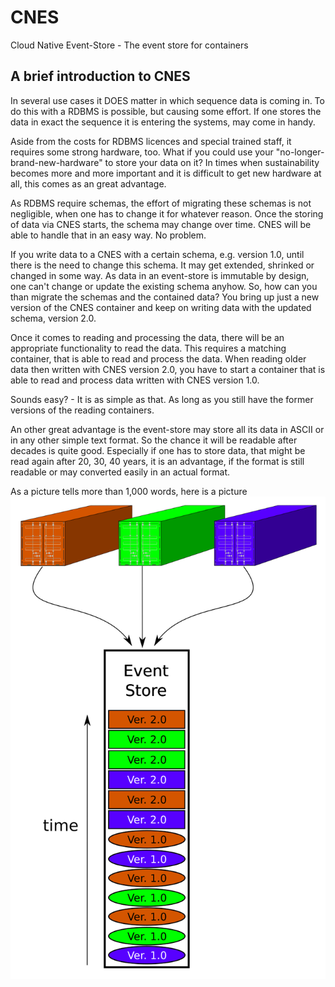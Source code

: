 # CNES
Cloud Native Event-Store - The event store for containers

## A brief introduction to CNES

In several use cases it DOES matter in which sequence data is coming in. 
To do this with a RDBMS is possible, but causing some effort.
If one stores the data in exact the sequence it is entering the systems, may
come in handy.

Aside from the costs for RDBMS licences and special trained staff, it requires some
strong hardware, too.
What if you could use your "no-longer-brand-new-hardware" to store your data on it?
In times when sustainability becomes more and more important and it is difficult to
get new hardware at all, this comes as an great advantage.

As RDBMS require schemas, the effort of migrating these schemas is not negligible, when
one has to change it for whatever reason.
Once the storing of data via CNES starts, the schema may change over time.
CNES will be able to handle that in an easy way. No problem.

If you write data to a CNES with a certain schema, e.g. version 1.0, until there is the
need to change this schema. It may get extended, shrinked or changed in some way.
As data in an event-store is immutable by design, one can't change or update the 
existing schema anyhow. 
So, how can you than migrate the schemas and the contained data?
You bring up just a new version of the CNES container and keep on writing data with 
the updated schema, version 2.0.

Once it comes to reading and processing the data, there will be an appropriate functionality
to read the data. This requires a matching container, that is able to read and process
the data.
When reading older data then written with CNES version 2.0, you have to start a container
that is able to read and process data written with CNES version 1.0.

Sounds easy? - It is as simple as that. As long as you still have the former versions of the
reading containers.

An other great advantage is the event-store may store all its data in ASCII or in any other
simple text format. So the chance it will be readable after decades is quite good.
Especially if one has to store data, that might be read again after 20, 30, 40 years, it is 
an advantage, if the format is still readable or may converted easily in an actual format.

As a picture tells more than 1,000 words, here is a picture ![Write to an Event Store](https://github.com/Javatar81/cnes/blob/2ef262104530b6f49d660ef810e48e09dc5b87e6/EventStore_write.png)
